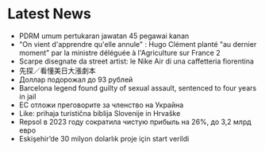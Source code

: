 # Latest News
-  PDRM umum pertukaran jawatan 45 pegawai kanan
-  "On vient d'apprendre qu'elle annule" : Hugo Clément planté "au dernier moment" par la ministre déléguée à l'Agriculture sur France 2
-  Scarpe disegnate da street artist: le Nike Air di una caffetteria fiorentina
-  先探／看懂美日大漲劇本
-  Доллар подорожал до 93 рублей
-  Barcelona legend found guilty of sexual assault, sentenced to four years in jail
-  ЕС отложи преговорите за членство на Украйна
-  Like: prihaja turistična biblija Slovenije in Hrvaške
-  Repsol в 2023 году сократила чистую прибыль на 26%, до 3,2 млрд евро
-  Eskişehir’de 30 milyon dolarlık proje için start verildi
